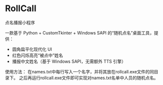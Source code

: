 # RollCall
点名播报小程序

一款基于 Python + CustomTkinter + Windows SAPI 的“随机点名”桌面工具，提供：  
- 圆角扁平化现代化 UI  
- 红色闪烁高亮“被点中”姓名  
- 播报中文姓名（基于 Windows SAPI，无需额外 TTS 引擎）

使用方法：
在names.txt中每行写入一个名字，并将其放在rollcall.exe文件的同目录下。
之后再运行rollcall.exe文件即可实现对names.txt名单中人员的随机点名。
